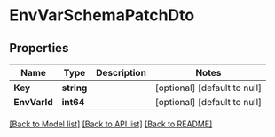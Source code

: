 # EnvVarSchemaPatchDto

## Properties
Name | Type | Description | Notes
------------ | ------------- | ------------- | -------------
**Key** | **string** |  | [optional] [default to null]
**EnvVarId** | **int64** |  | [optional] [default to null]

[[Back to Model list]](../README.md#documentation-for-models) [[Back to API list]](../README.md#documentation-for-api-endpoints) [[Back to README]](../README.md)

